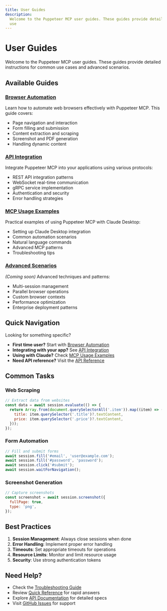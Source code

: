 ```yaml
---
title: User Guides
description:
  Welcome to the Puppeteer MCP user guides. These guides provide detailed instructions for common
  use
---
```


# User Guides

Welcome to the Puppeteer MCP user guides. These guides provide detailed instructions for common use
cases and advanced scenarios.

## Available Guides

### [Browser Automation](/puppeteer-mcp/browser-automation.md)

Learn how to automate web browsers effectively with Puppeteer MCP. This guide covers:

- Page navigation and interaction
- Form filling and submission
- Content extraction and scraping
- Screenshot and PDF generation
- Handling dynamic content

### [API Integration](/puppeteer-mcp/api-integration.md)

Integrate Puppeteer MCP into your applications using various protocols:

- REST API integration patterns
- WebSocket real-time communication
- gRPC service implementation
- Authentication and security
- Error handling strategies

### [MCP Usage Examples](/puppeteer-mcp/mcp-usage-examples.md)

Practical examples of using Puppeteer MCP with Claude Desktop:

- Setting up Claude Desktop integration
- Common automation scenarios
- Natural language commands
- Advanced MCP patterns
- Troubleshooting tips

### [Advanced Scenarios](/puppeteer-mcp/advanced-scenarios.md)

_(Coming soon)_ Advanced techniques and patterns:

- Multi-session management
- Parallel browser operations
- Custom browser contexts
- Performance optimization
- Enterprise deployment patterns

## Quick Navigation

Looking for something specific?

- **First time user?** Start with [Browser Automation](/puppeteer-mcp/browser-automation.md)
- **Integrating with your app?** See [API Integration](/puppeteer-mcp/api-integration.md)
- **Using with Claude?** Check [MCP Usage Examples](/puppeteer-mcp/mcp-usage-examples.md)
- **Need API reference?** Visit the [API Reference](/reference/)

## Common Tasks

### Web Scraping

```javascript
// Extract data from websites
const data = await session.evaluate(() => {
  return Array.from(document.querySelectorAll('.item')).map((item) => ({
    title: item.querySelector('.title')?.textContent,
    price: item.querySelector('.price')?.textContent,
  }));
});
```

### Form Automation

```javascript
// Fill and submit forms
await session.fill('#email', 'user@example.com');
await session.fill('#password', 'password');
await session.click('#submit');
await session.waitForNavigation();
```

### Screenshot Generation

```javascript
// Capture screenshots
const screenshot = await session.screenshot({
  fullPage: true,
  type: 'png',
});
```

## Best Practices

1. **Session Management**: Always close sessions when done
2. **Error Handling**: Implement proper error handling
3. **Timeouts**: Set appropriate timeouts for operations
4. **Resource Limits**: Monitor and limit resource usage
5. **Security**: Use strong authentication tokens

## Need Help?

- Check the [Troubleshooting Guide](/troubleshooting/)
- Review [Quick Reference](/quick-reference/) for rapid answers
- Explore [API Documentation](/reference/) for detailed specs
- Visit [GitHub Issues](https://github.com/williamzujkowski/puppeteer-mcp/issues) for support
